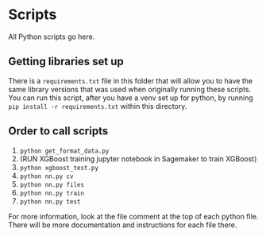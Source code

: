 # Scripts
All Python scripts go here. 

## Getting libraries set up
There is a `requirements.txt` file in this folder that will allow you to have the same library versions that was used when originally running these scripts. You can run this script, after you have a venv set up for python, by running `pip install -r requirements.txt` within this directory.

## Order to call scripts
1. `python get_format_data.py`
2. (RUN XGBoost training jupyter notebook in Sagemaker to train XGBoost)
3. `python xgboost_test.py`
4. `python nn.py cv`
5. `python nn.py files`
6. `python nn.py train`
7. `python nn.py test`

For more information, look at the file comment at the top of each python file. There will be more documentation and instructions for each file there.
